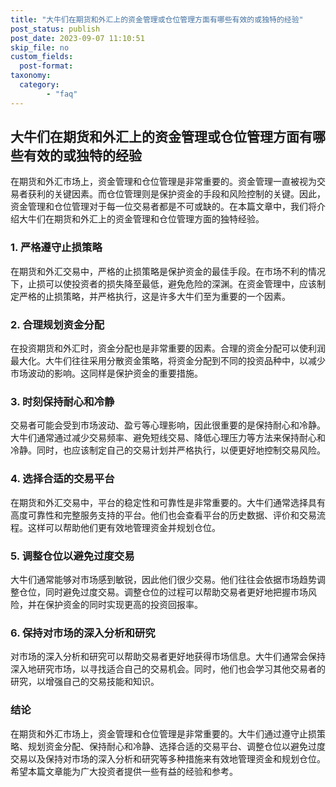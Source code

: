 ```yaml
---
title: "大牛们在期货和外汇上的资金管理或仓位管理方面有哪些有效的或独特的经验"
post_status: publish
post_date: 2023-09-07 11:10:51
skip_file: no
custom_fields: 
  post-format: 
taxonomy:
  category:
        - "faq"
---
```


## 大牛们在期货和外汇上的资金管理或仓位管理方面有哪些有效的或独特的经验

在期货和外汇市场上，资金管理和仓位管理是非常重要的。资金管理一直被视为交易者获利的关键因素。而仓位管理则是保护资金的手段和风险控制的关键。因此，资金管理和仓位管理对于每一位交易者都是不可或缺的。在本篇文章中，我们将介绍大牛们在期货和外汇上的资金管理和仓位管理方面的独特经验。

### 1. 严格遵守止损策略

在期货和外汇交易中，严格的止损策略是保护资金的最佳手段。在市场不利的情况下，止损可以使投资者的损失降至最低，避免危险的深渊。在资金管理中，应该制定严格的止损策略，并严格执行，这是许多大牛们至为重要的一个因素。

### 2. 合理规划资金分配

在投资期货和外汇时，资金分配也是非常重要的因素。合理的资金分配可以使利润最大化。大牛们往往采用分散资金策略，将资金分配到不同的投资品种中，以减少市场波动的影响。这同样是保护资金的重要措施。

### 3. 时刻保持耐心和冷静

交易者可能会受到市场波动、盈亏等心理影响，因此很重要的是保持耐心和冷静。大牛们通常通过减少交易频率、避免短线交易、降低心理压力等方法来保持耐心和冷静。同时，也应该制定自己的交易计划并严格执行，以便更好地控制交易风险。

### 4. 选择合适的交易平台

在期货和外汇交易中，平台的稳定性和可靠性是非常重要的。大牛们通常选择具有高度可靠性和完整服务支持的平台。他们也会查看平台的历史数据、评价和交易流程。这样可以帮助他们更有效地管理资金并规划仓位。

### 5. 调整仓位以避免过度交易

大牛们通常能够对市场感到敏锐，因此他们很少交易。他们往往会依据市场趋势调整仓位，同时避免过度交易。调整仓位的过程可以帮助交易者更好地把握市场风险，并在保护资金的同时实现更高的投资回报率。

### 6. 保持对市场的深入分析和研究

对市场的深入分析和研究可以帮助交易者更好地获得市场信息。大牛们通常会保持深入地研究市场，以寻找适合自己的交易机会。同时，他们也会学习其他交易者的研究，以增强自己的交易技能和知识。

### 结论

在期货和外汇市场上，资金管理和仓位管理是非常重要的。大牛们通过遵守止损策略、规划资金分配、保持耐心和冷静、选择合适的交易平台、调整仓位以避免过度交易以及保持对市场的深入分析和研究等多种措施来有效地管理资金和规划仓位。希望本篇文章能为广大投资者提供一些有益的经验和参考。
